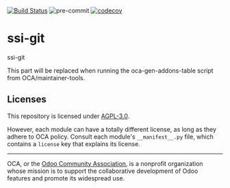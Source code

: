 [![Build Status](https://travis-ci.com/open-synergy/ssi-git.svg?branch=14.0)](https://travis-ci.com/open-synergy/ssi-git)
![pre-commit](https://github.com/open-synergy/ssi-git/actions/workflows/pre-commit.yml/badge.svg)
[![codecov](https://codecov.io/gh/open-synergy/ssi-git/branch/14.0/graph/badge.svg)](https://codecov.io/gh/open-synergy/ssi-git)

<!-- /!\ do not modify above this line -->

# ssi-git

ssi-git

<!-- /!\ do not modify below this line -->

<!-- prettier-ignore-start -->

[//]: # (addons)

This part will be replaced when running the oca-gen-addons-table script from OCA/maintainer-tools.

[//]: # (end addons)

<!-- prettier-ignore-end -->

## Licenses

This repository is licensed under [AGPL-3.0](LICENSE).

However, each module can have a totally different license, as long as they adhere to OCA
policy. Consult each module's `__manifest__.py` file, which contains a `license` key
that explains its license.

----

OCA, or the [Odoo Community Association](http://odoo-community.org/), is a nonprofit
organization whose mission is to support the collaborative development of Odoo features
and promote its widespread use.
